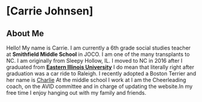 # [Carrie Johnsen]

## About Me
Hello! My name is Carrie. I am currently a 6th grade social studies teacher at **Smithfield Middle School** in JOCO. I am one of the many transplants to NC.  I am originally from Sleepy Hollow, IL.  I moved to NC in 2016 after I graduated from [**Eastern Illinois University**](https://www.eiu.edu)  I do mean that literally right after graduation was a car ride to Raleigh. I recently adopted a Boston Terrier and her name is [Charlie](https://docs.google.com/presentation/d/e/2PACX-1vToUPOw51OlOe0qcKyvo7bl-PEJm1Qhk9v1aL0zYe-j0F7nPyeXj977sDwP_yA3jiTjQY9xalaDy_Dc/pub?start=false&loop=false&delayms=3000) At the middle school I work at I am the Cheerleading coach, on the AVID committee and in charge of updating the website.In my free time I enjoy hanging out with my family and friends. 
